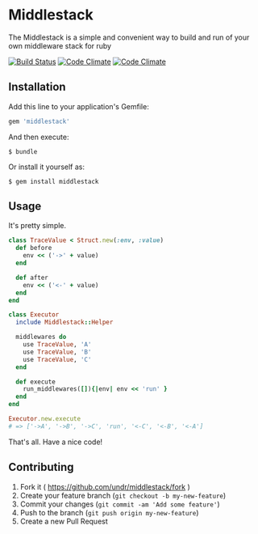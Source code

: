 # Middlestack

The Middlestack is a simple and convenient way to build and run of your own middleware stack for ruby

[![Build Status](https://travis-ci.org/undr/middlestack.svg)](https://travis-ci.org/undr/middlestack)
[![Code Climate](https://codeclimate.com/github/undr/middlestack/badges/gpa.svg)](https://codeclimate.com/github/undr/middlestack)
[![Code Climate](https://codeclimate.com/github/undr/middlestack/badges/gpa.svg)](https://codeclimate.com/github/undr/middlestack)

## Installation

Add this line to your application's Gemfile:

```ruby
gem 'middlestack'
```

And then execute:

```
$ bundle
```

Or install it yourself as:

```
$ gem install middlestack
```

## Usage

It's pretty simple.

```ruby
class TraceValue < Struct.new(:env, :value)
  def before
    env << ('->' + value)
  end

  def after
    env << ('<-' + value)
  end
end

class Executor
  include Middlestack::Helper

  middlewares do
    use TraceValue, 'A'
    use TraceValue, 'B'
    use TraceValue, 'C'
  end

  def execute
    run_middlewares([]){|env| env << 'run' }
  end
end

Executor.new.execute
# => ['->A', '->B', '->C', 'run', '<-C', '<-B', '<-A']
```

That's all. Have a nice code!

## Contributing

1. Fork it ( https://github.com/undr/middlestack/fork )
2. Create your feature branch (`git checkout -b my-new-feature`)
3. Commit your changes (`git commit -am 'Add some feature'`)
4. Push to the branch (`git push origin my-new-feature`)
5. Create a new Pull Request
